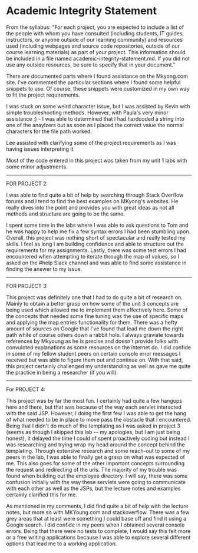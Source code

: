 # Academic Integrity Statement

From the syllabus: "For each project, you are expected to include a list of the people with whom you have consulted (including students, IT guides, instructors, or anyone outside of our learning community) and resources used (including webpages and source code repositories, outside of our course learning materials) as part of your project. This information should be included in a file named academic-integrity-statement.md. If you did not use any outside resources, be sure to specify that in your document."


There are documented parts where I found assistance on the Mkyong.com site. I've commented the particular sections where
I found some helpful snippets to use. Of course, these snippets were customized in my own way to fit the project requirements.

I was stuck on some weird character issue, but I was assisted by Kevin with simple troubleshooting methods. However, 
with Paula's very minor assistance :) - I was able to determined that I had hardcoded a string into one of 
the anaylzers but as soon as I placed the correct value the normal characters for the file path worked. 

Lee assisted with clarifying some of the project requirements as I was having issues interpreting it.

Most of the code entered in this project was taken from my unit 1 labs with some minor adjustments. 



---------------------------------------------------------------------------------------------------------------------------------------

FOR PROJECT 2:

I was able to find quite a bit of help by searching through Stack Overflow forums and I tend to find the best examples on MKyong's websites. He really dives into the point and provides you with great ideas as not all methods and structure are going to be the same. 

I spent some time in the labs where I was able to ask questions to Tom and he was happy to help me fix a few syntax errors I had been stumbling upon. Overall, this project was nothing short of spectacular and really tested my skills. I feel as long I am building confidence and able to structure out the requirements for my assignments. Lastly, there was some test errors I had encountered when attempting to iterate through the map of values, so I asked on the #help Slack channel and was able to find some assistance in finding the answer to my issue. 

----------------------------------------------------------------------------------------------------------------------------------------------------------------

FOR PROJECT 3:

This project was definitely one that I had to do quite a bit of research on. Mainly to obtain a better grasp on how some of the unit 3 concepts are being used which allowed me to implement them effectively here. Some of the concepts that needed some fine tuning was the use of specific maps and applying the map.entries functionality for them. There was a hefty amount of sources on Google that I've found that lead me down the right path while of course others down a rabbit hole. I always graviate towards references by Mkyoung as he is precise and doesn't provide folks with convuloted explanations as some resources on the internet do. I did confide in some of my fellow student peers on certain console error messages I received but was able to figure them out and continue on. With that said, this project certainly challenged my understanding as well as gave me quite the practice in being a researcher (if you will).

-----------------------------------------------------------------------------------------------------------------------------------------------------

For PROJECT 4:

This project was by far the most fun. I certainly had quite a few hangups here and there, but that was because of the way each servlet interacted with the said JSP. However, I doing the first few I was able to get the hang of what needed to be in place to move pass the obstacle that I encountered. Being that I didn't do much of the templating as I was asked in project 3 (seems as though I skipped this lab -- my apologies, but I am just being honest), it delayed the time I could of spent proactively coding but instead I was researching and trying wrap my head around the concept behind the templating. Through extensive research and some reach-out to some of my peers in the lab, I was able to finally get a grasp on what was expected of me. This also goes for some of the other important concepts surrounding the request and redirecting of the urls. The majority of my trouble was found when building out the employee directory. I will say, there was some confusion initially with the way these servlets were going to communicate with each other as well as the JSPs, but the lecture notes and examples certainly clarified this for me. 

As mentioned in my comments, I did find quite a bit of help with the lecture notes, but more so with MKYoung.com and stackoverflow. There was a few grey areas that at least were something I could base off and find it using a Google search. I did confide in my peers when I obtained several console errors. Being that there were no tests to complete, I would say this felt more or a free writing applications because I was able to explore several different options that lead me to a working application. 